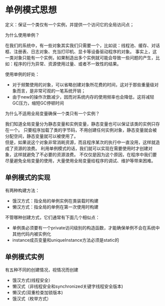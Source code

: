 # 单例模式思想
		
定义：保证一个类仅有一个实例，并提供一个访问它的全局访问点；
		
为什么使用单例？

在我们的系统中，有一些对象其实我们只需要一个，比如说：线程池、缓存、对话框、注册表、日志对象、充当打印机、显卡等设备驱动程序的对象。
事实上，这一类对象只能有一个实例，如果制造出多个实例就可能会导致一些问题的产生，比如：程序的行为异常、资源使用过量、或者不一致性的结果。
		
使用单例的好处：
- 对于频繁使用的对象，可以省略创建对象所花费的时间，这对于那些重量级对象而言，是非常可观的一笔系统开销；
- 由于new的操作次数减少，因而对系统内存的使用频率也会降低，这将减轻GC压力，缩短GC停顿时间
		
为什么不适用全局变量确保一个类只有一个实例？

我们知道全局变量分为静态变量和实例变量，静态变量也可以保证该类的实例只存在一个。
只要程序加载了类的字节码，不用创建任何实例对象，静态变量就会被分配空间，静态变量就可以被使用了。  
但是，如果说这个对象非常消耗资源，而且程序某次的执行中一直没用，这样就造成了资源的浪费。
利用单例模式的话，我们就可以实现在需要使用时才创建对象，这样就避免了不必要的资源浪费。 
不仅仅是因为这个原因，在程序中我们要尽量避免全局变量的使用，大量使用全局变量给程序的调试、维护等带来困难。

## 单例模式的实现
	
有两种构建方法：
- 饿汉方式：指全局的单例实例在类装载时构建
- 懒汉方式：指全局的单例在第一次使用时构建
		
不管哪种创建方式，它们通常有下面几个相似点：		
- 单例类必须要有一个private访问级别的构造函数，才能确保单例不会在系统中其他代码内被实例化
- instance成员变量和uniqueInstance方法必须是static的
		
## 单例模式实例
	
有五种不同的创建情况，视情况而创建
		
- 饿汉方式(线程安全）
- 懒汉式（非线程安全和synchronized关键字线程安全版本)
- 懒汉式(双重检查加锁版本)
- 饿汉式（枚举方式）

